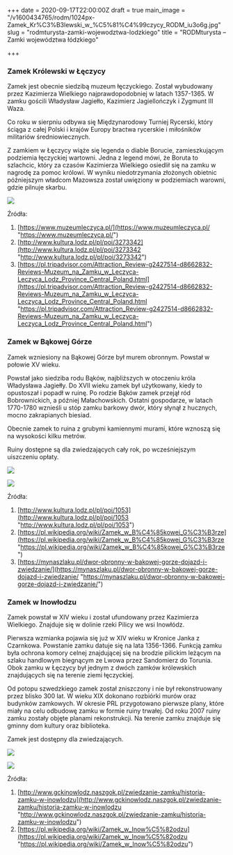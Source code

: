 +++
date = 2020-09-17T22:00:00Z
draft = true
main_image = "/v1600434765/rodm/1024px-Zamek_Kr%C3%B3lewski_w_%C5%81%C4%99czycy_RODM_iu3o6g.jpg"
slug = "rodmturysta-zamki-wojewodztwa-lodzkiego"
title = "RODMturysta – Zamki województwa łódzkiego"

+++
### **Zamek Królewski w Łęczycy**

Zamek jest obecnie siedzibą muzeum łęczyckiego. Został wybudowany przez Kazimierza Wielkiego najprawdopodobniej w latach 1357-1365. W zamku gościli Władysław Jagiełło, Kazimierz Jagiellończyk i Zygmunt III Waza.

Co roku w sierpniu odbywa się Międzynarodowy Turniej Rycerski, który ściąga z całej Polski i krajów Europy bractwa rycerskie i miłośników militariów średniowiecznych.

Z zamkiem w Łęczycy wiąże się legenda o diable Borucie, zamieszkującym podziemia łęczyckiej wartowni. Jedna z legend mówi, że Boruta to szlachcic, który za czasów Kazimierza Wielkiego osiedlił się na zamku w nagrodę za pomoc królowi. W wyniku niedotrzymania złożonych obietnic późniejszym władcom Mazowsza został uwięziony w podziemiach warowni, gdzie pilnuje skarbu.

![](https://res.cloudinary.com/inspro/image/upload/v1600434863/rodm/leczyca6_qgwily.jpg)

Źródła:

1. [https://www.muzeumleczyca.pl/](https://www.muzeumleczyca.pl/ "https://www.muzeumleczyca.pl/")
2. [http://www.kultura.lodz.pl/pl/poi/3273342](http://www.kultura.lodz.pl/pl/poi/3273342 "http://www.kultura.lodz.pl/pl/poi/3273342")
3. [https://pl.tripadvisor.com/Attraction_Review-g2427514-d8662832-Reviews-Muzeum_na_Zamku_w_Leczyca-Leczyca_Lodz_Province_Central_Poland.html](https://pl.tripadvisor.com/Attraction_Review-g2427514-d8662832-Reviews-Muzeum_na_Zamku_w_Leczyca-Leczyca_Lodz_Province_Central_Poland.html "https://pl.tripadvisor.com/Attraction_Review-g2427514-d8662832-Reviews-Muzeum_na_Zamku_w_Leczyca-Leczyca_Lodz_Province_Central_Poland.html")

### **Zamek w Bąkowej Górze**

Zamek wzniesiony na Bąkowej Górze był murem obronnym. Powstał w połowie XV wieku.

Powstał jako siedziba rodu Bąków, najbliższych w otoczeniu króla Władysława Jagiełły. Do XVII wieku zamek był użytkowany, kiedy to opustoszał i popadł w ruinę. Po rodzie Bąków zamek przejął ród Bobrownickich, a później Małachowskich. Ostatni gospodarze, w latach 1770-1780 wznieśli u stóp zamku barkowy dwór, który słynął z hucznych, mocno zakrapianych biesiad.

Obecnie zamek to ruina z grubymi kamiennymi murami, które wznoszą się na wysokości kilku metrów.

Ruiny dostępne są dla zwiedzających cały rok, po wcześniejszym uiszczeniu opłaty.

![](https://res.cloudinary.com/inspro/image/upload/v1600434932/rodm/dwor-obronny-w-bakowej-gorze_o5zhqt.jpg)

![](https://res.cloudinary.com/inspro/image/upload/v1600434979/rodm/1280px-Ruiny_zamku_w_B%C4%85kowej_G%C3%B3rze_oitnaw.jpg)

Źródła:

1. [http://www.kultura.lodz.pl/pl/poi/1053](http://www.kultura.lodz.pl/pl/poi/1053 "http://www.kultura.lodz.pl/pl/poi/1053")
2. [https://pl.wikipedia.org/wiki/Zamek_w_B%C4%85kowej_G%C3%B3rze](https://pl.wikipedia.org/wiki/Zamek_w_B%C4%85kowej_G%C3%B3rze "https://pl.wikipedia.org/wiki/Zamek_w_B%C4%85kowej_G%C3%B3rze")
3. [https://mynaszlaku.pl/dwor-obronny-w-bakowej-gorze-dojazd-i-zwiedzanie/](https://mynaszlaku.pl/dwor-obronny-w-bakowej-gorze-dojazd-i-zwiedzanie/ "https://mynaszlaku.pl/dwor-obronny-w-bakowej-gorze-dojazd-i-zwiedzanie/")

### **Zamek w Inowłodzu**

Zamek powstał w XIV wieku i został ufundowany przez Kazimierza Wielkiego. Znajduje się w dolinie rzeki Pilicy we wsi Inowłódz.

Pierwsza wzmianka pojawia się już w XIV wieku w Kronice Janka z Czarnkowa. Powstanie zamku datuje się na lata 1356-1366. Funkcją zamku była ochrona komory celnej znajdującej się na brodzie pilickim leżącym na szlaku handlowym biegnącym ze Lwowa przez Sandomierz do Torunia. Obok zamku w Łęczycy był jednym z dwóch zamków królewskich znajdujących się na terenie ziemi łęczyckiej.

Od potopu szwedzkiego zamek został zniszczony i nie był rekonstruowany przez blisko 300 lat. W wieku XIX dokonano rozbiórki murów oraz budynków zamkowych. W okresie PRL przygotowano pierwsze plany, które miały na celu odbudowę zamku w formie ruiny trwałej. Od roku 2007 ruiny zamku zostały objęte planami rekonstrukcji. Na terenie zamku znajduje się gminny dom kultury oraz biblioteka.

Zamek jest dostępny dla zwiedzających.

![](https://res.cloudinary.com/inspro/image/upload/v1600435146/rodm/1280px-Kr%C3%B3lewskim_szlakiem_t0gqw3.jpg)

![](https://res.cloudinary.com/inspro/image/upload/v1600435170/rodm/Inowlodz_zamek18_bltgnq.jpg)

Źródła:

1. [http://www.gckinowlodz.naszgok.pl/zwiedzanie-zamku/historia-zamku-w-inowlodzu](http://www.gckinowlodz.naszgok.pl/zwiedzanie-zamku/historia-zamku-w-inowlodzu "http://www.gckinowlodz.naszgok.pl/zwiedzanie-zamku/historia-zamku-w-inowlodzu")
2. [https://pl.wikipedia.org/wiki/Zamek_w_Inow%C5%82odzu](https://pl.wikipedia.org/wiki/Zamek_w_Inow%C5%82odzu "https://pl.wikipedia.org/wiki/Zamek_w_Inow%C5%82odzu")